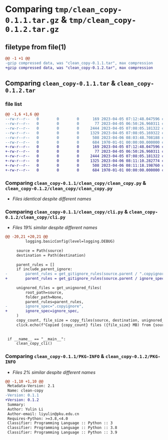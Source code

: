 # Comparing `tmp/clean_copy-0.1.1.tar.gz` & `tmp/clean_copy-0.1.2.tar.gz`

## filetype from file(1)

```diff
@@ -1 +1 @@
-gzip compressed data, was "clean_copy-0.1.1.tar", max compression
+gzip compressed data, was "clean_copy-0.1.2.tar", max compression
```

## Comparing `clean_copy-0.1.1.tar` & `clean_copy-0.1.2.tar`

### file list

```diff
@@ -1,6 +1,6 @@
--rw-r--r--   0        0        0      169 2023-04-05 07:12:48.047596 clean_copy-0.1.1/README.md
--rw-r--r--   0        0        0       77 2023-04-05 06:50:26.960311 clean_copy-0.1.1/clean_copy/__init__.py
--rw-r--r--   0        0        0     2444 2023-04-05 07:08:05.181322 clean_copy-0.1.1/clean_copy/clean_copy.py
--rw-r--r--   0        0        0     1329 2023-04-05 07:08:05.169322 clean_copy-0.1.1/clean_copy/cli.py
--rw-r--r--   0        0        0      508 2023-04-06 08:03:48.708188 clean_copy-0.1.1/pyproject.toml
--rw-r--r--   0        0        0      684 1970-01-01 00:00:00.000000 clean_copy-0.1.1/PKG-INFO
+-rw-r--r--   0        0        0      169 2023-04-05 07:12:48.047596 clean_copy-0.1.2/README.md
+-rw-r--r--   0        0        0       77 2023-04-05 06:50:26.960311 clean_copy-0.1.2/clean_copy/__init__.py
+-rw-r--r--   0        0        0     2444 2023-04-05 07:08:05.181322 clean_copy-0.1.2/clean_copy/clean_copy.py
+-rw-r--r--   0        0        0     1325 2023-04-06 08:11:10.282774 clean_copy-0.1.2/clean_copy/cli.py
+-rw-r--r--   0        0        0      508 2023-04-06 08:11:18.198760 clean_copy-0.1.2/pyproject.toml
+-rw-r--r--   0        0        0      684 1970-01-01 00:00:00.000000 clean_copy-0.1.2/PKG-INFO
```

### Comparing `clean_copy-0.1.1/clean_copy/clean_copy.py` & `clean_copy-0.1.2/clean_copy/clean_copy.py`

 * *Files identical despite different names*

### Comparing `clean_copy-0.1.1/clean_copy/cli.py` & `clean_copy-0.1.2/clean_copy/cli.py`

 * *Files 19% similar despite different names*

```diff
@@ -20,21 +20,21 @@
         logging.basicConfig(level=logging.DEBUG)
 
     source = Path(source)
     destination = Path(destination)
 
     parent_rules = []
     if include_parent_ignore:
-        parent_rules = get_gitignore_rules(source.parent / ".copyignore")
+        parent_rules = get_gitignore_rules(source.parent / ignore_spec)
 
     unignored_files = get_unignored_files(
         root_path=source,
         folder_path=None,
         parent_rules=parent_rules,
-        ignore_spec=".copyignore",
+        ignore_spec=ignore_spec,
     )
     copy_count, file_size = copy_files(source, destination, unignored_files=unignored_files)
     click.echo(f"Copied {copy_count} files ({file_size} MB) from {source} to {destination}")
 
 
 if __name__ == "__main__":
     clean_copy_cli()
```

### Comparing `clean_copy-0.1.1/PKG-INFO` & `clean_copy-0.1.2/PKG-INFO`

 * *Files 2% similar despite different names*

```diff
@@ -1,10 +1,10 @@
 Metadata-Version: 2.1
 Name: clean-copy
-Version: 0.1.1
+Version: 0.1.2
 Summary: 
 Author: Yulin Li
 Author-email: liyulin@pku.edu.cn
 Requires-Python: >=3.8,<4.0
 Classifier: Programming Language :: Python :: 3
 Classifier: Programming Language :: Python :: 3.8
 Classifier: Programming Language :: Python :: 3.9
```

